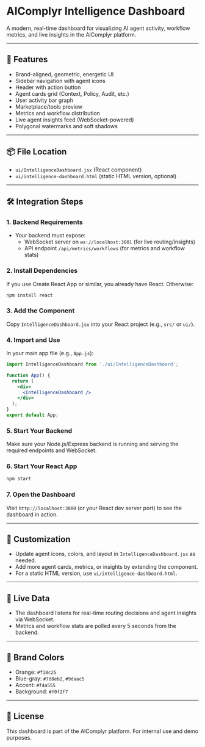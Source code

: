 # AIComplyr Intelligence Dashboard

A modern, real-time dashboard for visualizing AI agent activity, workflow metrics, and live insights in the AIComplyr platform.

---

## 🚀 Features
- Brand-aligned, geometric, energetic UI
- Sidebar navigation with agent icons
- Header with action button
- Agent cards grid (Context, Policy, Audit, etc.)
- User activity bar graph
- Marketplace/tools preview
- Metrics and workflow distribution
- Live agent insights feed (WebSocket-powered)
- Polygonal watermarks and soft shadows

---

## 📦 File Location
- `ui/IntelligenceDashboard.jsx` (React component)
- `ui/intelligence-dashboard.html` (static HTML version, optional)

---

## 🛠️ Integration Steps

### 1. **Backend Requirements**
- Your backend must expose:
  - WebSocket server on `ws://localhost:3001` (for live routing/insights)
  - API endpoint `/api/metrics/workflows` (for metrics and workflow stats)

### 2. **Install Dependencies**
If you use Create React App or similar, you already have React. Otherwise:
```bash
npm install react
```

### 3. **Add the Component**
Copy `IntelligenceDashboard.jsx` into your React project (e.g., `src/` or `ui/`).

### 4. **Import and Use**
In your main app file (e.g., `App.js`):
```jsx
import IntelligenceDashboard from './ui/IntelligenceDashboard';

function App() {
  return (
    <div>
      <IntelligenceDashboard />
    </div>
  );
}
export default App;
```

### 5. **Start Your Backend**
Make sure your Node.js/Express backend is running and serving the required endpoints and WebSocket.

### 6. **Start Your React App**
```bash
npm start
```

### 7. **Open the Dashboard**
Visit `http://localhost:3000` (or your React dev server port) to see the dashboard in action.

---

## 🎨 Customization
- Update agent icons, colors, and layout in `IntelligenceDashboard.jsx` as needed.
- Add more agent cards, metrics, or insights by extending the component.
- For a static HTML version, use `ui/intelligence-dashboard.html`.

---

## 🧠 Live Data
- The dashboard listens for real-time routing decisions and agent insights via WebSocket.
- Metrics and workflow stats are polled every 5 seconds from the backend.

---

## 🦜 Brand Colors
- Orange: `#f18c25`
- Blue-gray: `#7d8eb2`, `#9daac5`
- Accent: `#f4a555`
- Background: `#f0f2f7`

---

## 📝 License
This dashboard is part of the AIComplyr platform. For internal use and demo purposes. 